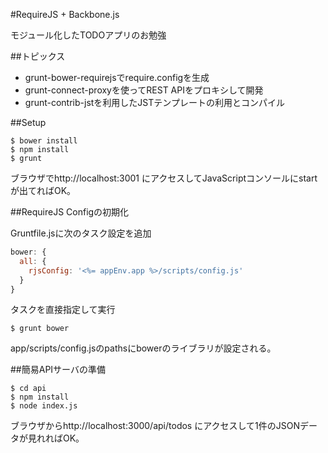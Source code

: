 #RequireJS + Backbone.js

モジュール化したTODOアプリのお勉強

##トピックス

- grunt-bower-requirejsでrequire.configを生成
- grunt-connect-proxyを使ってREST APIをプロキシして開発
- grunt-contrib-jstを利用したJSTテンプレートの利用とコンパイル

##Setup

```
$ bower install
$ npm install
$ grunt
```

ブラウザでhttp://localhost:3001 にアクセスしてJavaScriptコンソールにstartが出てればOK。

##RequireJS Configの初期化

Gruntfile.jsに次のタスク設定を追加

```javascript
bower: {
  all: {
    rjsConfig: '<%= appEnv.app %>/scripts/config.js'
  }
}
```

タスクを直接指定して実行
```
$ grunt bower
```
app/scripts/config.jsのpathsにbowerのライブラリが設定される。


##簡易APIサーバの準備

```
$ cd api
$ npm install
$ node index.js
```

ブラウザからhttp://localhost:3000/api/todos にアクセスして1件のJSONデータが見れればOK。
